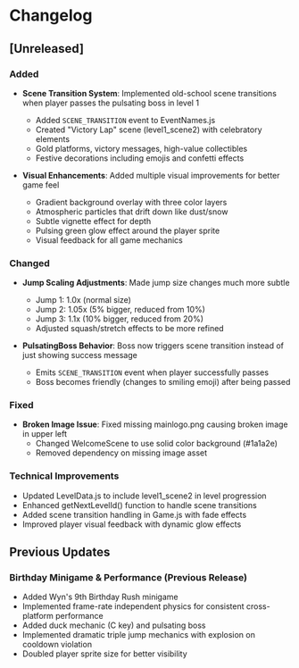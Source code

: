 # Changelog

## [Unreleased]

### Added
- **Scene Transition System**: Implemented old-school scene transitions when player passes the pulsating boss in level 1
  - Added `SCENE_TRANSITION` event to EventNames.js
  - Created "Victory Lap" scene (level1_scene2) with celebratory elements
  - Gold platforms, victory messages, high-value collectibles
  - Festive decorations including emojis and confetti effects

- **Visual Enhancements**: Added multiple visual improvements for better game feel
  - Gradient background overlay with three color layers
  - Atmospheric particles that drift down like dust/snow
  - Subtle vignette effect for depth
  - Pulsing green glow effect around the player sprite
  - Visual feedback for all game mechanics

### Changed
- **Jump Scaling Adjustments**: Made jump size changes much more subtle
  - Jump 1: 1.0x (normal size)
  - Jump 2: 1.05x (5% bigger, reduced from 10%)
  - Jump 3: 1.1x (10% bigger, reduced from 20%)
  - Adjusted squash/stretch effects to be more refined

- **PulsatingBoss Behavior**: Boss now triggers scene transition instead of just showing success message
  - Emits `SCENE_TRANSITION` event when player successfully passes
  - Boss becomes friendly (changes to smiling emoji) after being passed

### Fixed
- **Broken Image Issue**: Fixed missing mainlogo.png causing broken image in upper left
  - Changed WelcomeScene to use solid color background (#1a1a2e)
  - Removed dependency on missing image asset

### Technical Improvements
- Updated LevelData.js to include level1_scene2 in level progression
- Enhanced getNextLevelId() function to handle scene transitions
- Added scene transition handling in Game.js with fade effects
- Improved player visual feedback with dynamic glow effects

## Previous Updates

### Birthday Minigame & Performance (Previous Release)
- Added Wyn's 9th Birthday Rush minigame
- Implemented frame-rate independent physics for consistent cross-platform performance
- Added duck mechanic (C key) and pulsating boss
- Implemented dramatic triple jump mechanics with explosion on cooldown violation
- Doubled player sprite size for better visibility